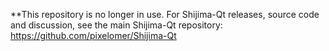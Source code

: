 **This repository is no longer in use. For Shijima-Qt releases, source code and discussion, see the main Shijima-Qt repository: https://github.com/pixelomer/Shijima-Qt
